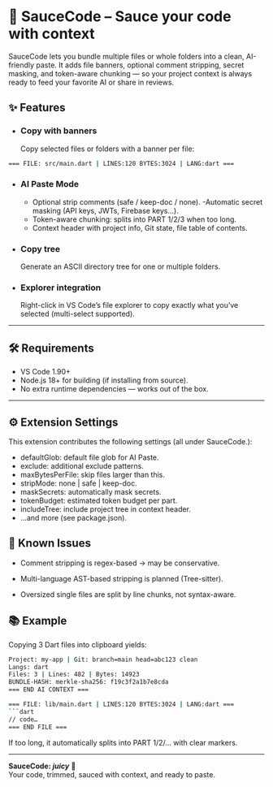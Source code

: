 # 🍅 SauceCode – Sauce your code with context

SauceCode lets you bundle multiple files or whole folders into a clean, AI-friendly paste.
It adds file banners, optional comment stripping, secret masking, and token-aware chunking — so your project context is always ready to feed your favorite AI or share in reviews.

## ✨ Features

- ### Copy with banners
  Copy selected files or folders with a banner per file:

```bash
=== FILE: src/main.dart | LINES:120 BYTES:3024 | LANG:dart ===
```

- ### AI Paste Mode
  - Optional strip comments (safe / keep-doc / none).
    -Automatic secret masking (API keys, JWTs, Firebase keys…).
  - Token-aware chunking: splits into PART 1/2/3 when too long.
  - Context header with project info, Git state, file table of contents.
- ### Copy tree
  Generate an ASCII directory tree for one or multiple folders.
- ### Explorer integration
  Right-click in VS Code’s file explorer to copy exactly what you’ve selected (multi-select supported).

---

## 🛠 Requirements

- VS Code 1.90+
- Node.js 18+ for building (if installing from source).
- No extra runtime dependencies — works out of the box.

---

## ⚙️ Extension Settings

This extension contributes the following settings (all under SauceCode.):

- defaultGlob: default file glob for AI Paste.
- exclude: additional exclude patterns.
- maxBytesPerFile: skip files larger than this.
- stripMode: none | safe | keep-doc.
- maskSecrets: automatically mask secrets.
- tokenBudget: estimated token budget per part.
- includeTree: include project tree in context header.
- …and more (see package.json).

## 🐞 Known Issues

- Comment stripping is regex-based → may be conservative.

- Multi-language AST-based stripping is planned (Tree-sitter).

- Oversized single files are split by line chunks, not syntax-aware.


## 📚 Example

Copying 3 Dart files into clipboard yields:

````bash === AI CONTEXT ===
Project: my-app | Git: branch=main head=abc123 clean
Langs: dart
Files: 3 | Lines: 482 | Bytes: 14923
BUNDLE-HASH: merkle-sha256: f19c3f2a1b7e8cda
=== END AI CONTEXT ===

=== FILE: lib/main.dart | LINES:120 BYTES:3024 | LANG:dart ===
```dart
// code…
=== END FILE ===
````

If too long, it automatically splits into PART 1/2/… with clear markers.

---

**SauceCode: _juicy_** 🍝  
Your code, trimmed, sauced with context, and ready to paste.
